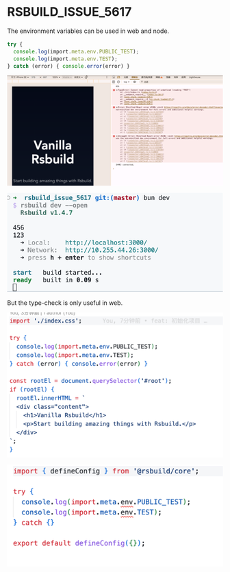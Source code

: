 # RSBUILD_ISSUE_5617

The environment variables can be used in web and node.

```typescript
try {
  console.log(import.meta.env.PUBLIC_TEST);
  console.log(import.meta.env.TEST);
} catch (error) { console.error(error) }
```

![alt text](image.png)

![alt text](image-1.png)

But the type-check is only useful in web.

![alt text](image-2.png)

![alt text](image-3.png)
